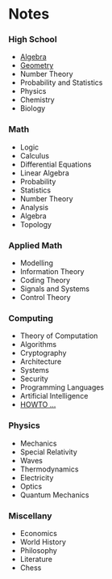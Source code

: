 Notes
=====

### High School
* [Algebra](./high_school/algebra.md)
* [Geometry](./high_school/geometry.md)
* Number Theory
* Probability and Statistics
* Physics
* Chemistry
* Biology

### Math
* Logic
* Calculus
* Differential Equations
* Linear Algebra
* Probability
* Statistics
* Number Theory
* Analysis
* Algebra
* Topology

### Applied Math
* Modelling
* Information Theory
* Coding Theory
* Signals and Systems
* Control Theory

### Computing
* Theory of Computation 
* Algorithms
* Cryptography
* Architecture
* Systems
* Security
* Programming Languages
* Artificial Intelligence
* [HOWTO ...](./computing/howto.md) 

### Physics
* Mechanics
* Special Relativity
* Waves
* Thermodynamics
* Electricity
* Optics
* Quantum Mechanics

### Miscellany
* Economics
* World History
* Philosophy
* Literature
* Chess
